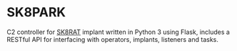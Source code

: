 # SK8PARK
C2 controller for [SK8RAT](https://github.com/slyd0g/SK8RAT) implant written in Python 3 using Flask, includes a RESTful API for interfacing with operators, implants, listeners and tasks.
